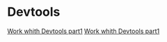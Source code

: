 # Devtools
[Work whith Devtools part1](https://drive.google.com/file/d/1i-nSuENlc4CnXdymZ72dvJnAhqHiCEqr/view?usp=share_link)
[Work whith Devtools part1](https://drive.google.com/file/d/1LG8uOWZxm075alwTG6JJneVFG_WjZ5Dp/view?usp=share_link)
